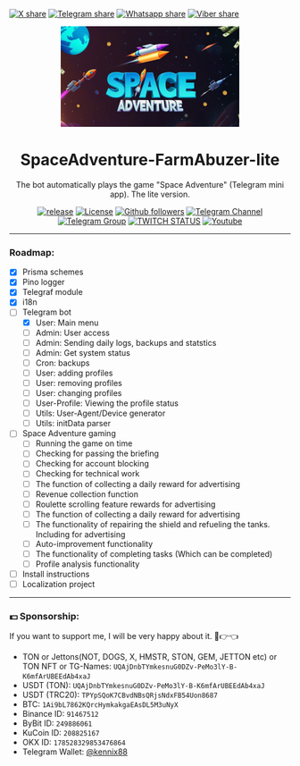 [![X share](https://img.shields.io/badge/share-blue?style=for-the-badge&color=0891b2&labelColor=1c1917&logo=x&logoColor=FFFFFF&label=X-twitter)](https://x.com/intent/tweet?text=The%20bot%20automatically%20plays%20the%20game%20%22Space%20Adventure%22%20(Telegram%20mini%20app).%20The%20lite%20version.&url=https://github.com/Kennix88/SpaceAdventure-FarmAbuzer-lite/&hashtags=github,developer,opensource,scraping,free,code)
[![Telegram share](https://img.shields.io/badge/share-blue?style=for-the-badge&color=0891b2&labelColor=1c1917&logo=telegram&logoColor=26A5E4&label=Telegram)](https://t.me/share/url?text=The%20bot%20automatically%20plays%20the%20game%20%22Space%20Adventure%22%20(Telegram%20mini%20app).%20The%20lite%20version.&url=https://github.com/Kennix88/SpaceAdventure-FarmAbuzer-lite/)
[![Whatsapp share](https://img.shields.io/badge/share-blue?style=for-the-badge&color=0891b2&labelColor=1c1917&logo=whatsapp&logoColor=25D366&label=Whatsapp)](whatsapp://send?text=The%20bot%20automatically%20plays%20the%20game%20%22Space%20Adventure%22%20(Telegram%20mini%20app).%20The%20lite%20version.%20%20https://github.com/Kennix88/SpaceAdventure-FarmAbuzer-lite/)
[![Viber share](https://img.shields.io/badge/share-blue?style=for-the-badge&color=0891b2&labelColor=1c1917&logo=whatsapp&logoColor=7360F2&label=Viber)](viber://forward?text=The%20bot%20automatically%20plays%20the%20game%20%22Space%20Adventure%22%20(Telegram%20mini%20app).%20The%20lite%20version.%20%20https://github.com/Kennix88/SpaceAdventure-FarmAbuzer-lite/)

<div align='center'>
<img src="./docs/assets/spaceAdventure.jpg" alt='spaceadventure' width='320'>

# SpaceAdventure-FarmAbuzer-lite
The bot automatically plays the game "Space Adventure" (Telegram mini app). The lite version.

[![release](https://img.shields.io/github/package-json/v/Kennix88/SpaceAdventure-FarmAbuzer-lite?style=for-the-badge&color=0891b2&labelColor=1c1917)](https://github.com/Kennix88/SpaceAdventure-FarmAbuzer-lite/releases)
[![License](https://img.shields.io/github/license/Kennix88/SpaceAdventure-FarmAbuzer-lite?style=for-the-badge&color=0891b2&labelColor=1c1917)](https://github.com/Kennix88/SpaceAdventure-FarmAbuzer-lite/blob/master/LICENSE)
[![Github followers](https://img.shields.io/github/followers/Kennix88?logo=github&style=for-the-badge&color=0891b2&labelColor=1c1917)](https://www.github.com/Kennix88)
[![Telegram Channel](https://img.shields.io/endpoint?style=for-the-badge&color=0891b2&labelColor=1c1917&url=https%3A%2F%2Ftg.sumanjay.workers.dev%2Fkennixdev&label=Channel)](https://t.me/KennixDev)
[![Telegram Group](https://img.shields.io/endpoint?label=Group&style=for-the-badge&color=0891b2&labelColor=1c1917&url=https%3A%2F%2Ftg.sumanjay.workers.dev%2FKennixDevGroup)](https://t.me/KennixDevGroup)
[![TWITCH STATUS](https://img.shields.io/twitch/status/kennix88?style=for-the-badge&color=0891b2&labelColor=1c1917&logo=twitch&logoColor=9146FF)](https://www.twitch.tv/kennix88)
[![Youtube](https://img.shields.io/youtube/channel/views/UC5h06O3iKZZTI1puc0T2fLA?label=Youtube&style=for-the-badge&color=0891b2&labelColor=1c1917&logo=youtube&logoColor=FF0000)](https://www.youtube.com/@KennixDev)

</div>

---

### Roadmap:

- [x] Prisma schemes
- [x] Pino logger
- [x] Telegraf module
- [x] i18n
- [ ] Telegram bot
  - [x] User: Main menu
  - [ ] Admin: User access
  - [ ] Admin: Sending daily logs, backups and statstics
  - [ ] Admin: Get system status
  - [ ] Cron: backups
  - [ ] User: adding profiles
  - [ ] User: removing profiles
  - [ ] User: changing profiles
  - [ ] User-Profile: Viewing the profile status
  - [ ] Utils: User-Agent/Device generator
  - [ ] Utils: initData parser
- [ ] Space Adventure gaming
  - [ ] Running the game on time
  - [ ] Checking for passing the briefing
  - [ ] Checking for account blocking
  - [ ] Checking for technical work
  - [ ] The function of collecting a daily reward for advertising
  - [ ] Revenue collection function
  - [ ] Roulette scrolling feature rewards for advertising
  - [ ] The function of collecting a daily reward for advertising
  - [ ] The functionality of repairing the shield and refueling the tanks. Including for advertising
  - [ ] Auto-improvement functionality
  - [ ] The functionality of completing tasks (Which can be completed)
  - [ ] Profile analysis functionality
- [ ] Install instructions
- [ ] Localization project

---

### 💵 Sponsorship:
If you want to support me, I will be very happy about it. 🥺👉👈

- TON or Jettons(NOT, DOGS, X, HMSTR, STON, GEM, JETTON etc) or TON NFT or TG-Names: `UQAjDnbTYmkesnuG0DZv-PeMo3lY-B-K6mfArUBEEdAb4xaJ`
- USDT (TON): `UQAjDnbTYmkesnuG0DZv-PeMo3lY-B-K6mfArUBEEdAb4xaJ`
- USDT (TRC20): `TPYpSQoK7CBvdNBsQRjsNdxFB54Uon8687`
- BTC: `1Ai9bL7862KQrcHymkakgaEAsDL5M3uNyX`
- Binance ID: `91467512`
- ByBit ID: `249886061`
- KuCoin ID: `208825167`
- OKX ID: `178528329853476864`
- Telegram Wallet: [@kennix88](https://t.me/Kennix88)